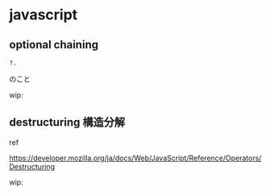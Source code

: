 
# javascript


## optional chaining

```
?.
```

のこと

wip:


## destructuring 構造分解

ref

https://developer.mozilla.org/ja/docs/Web/JavaScript/Reference/Operators/Destructuring

wip:




